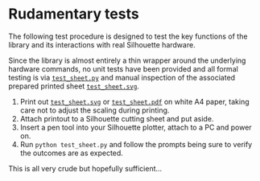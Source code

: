 Rudamentary tests
=================

The following test procedure is designed to test the key functions
of the library and its interactions with real Silhouette hardware.

Since the library is almost entirely a thin wrapper around the underlying
hardware commands, no unit tests have been provided and all formal testing is
via [`test_sheet.py`](./test_sheet.py) and manual inspection of the associated
prepared printed sheet [`test_sheet.svg`](./test_sheet.svg).

1. Print out [`test_sheet.svg`](./test_sheet.svg) or
   [`test_sheet.pdf`](./test_sheet.pdf) on white A4 paper, taking care not to
   adjust the scaling during printing.
2. Attach printout to a Silhouette cutting sheet and put aside.
3. Insert a pen tool into your Silhouette plotter, attach to a PC and power on.
4. Run `python test_sheet.py` and follow the prompts being sure to verify the
   outcomes are as expected.

This is all very crude but hopefully sufficient...
